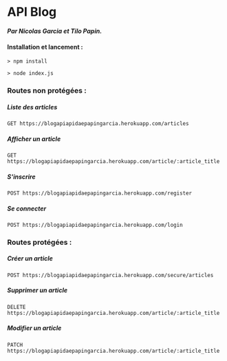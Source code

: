 # API Blog

***Par Nicolas Garcia et Tilo Papin.***

#### Installation et lancement :

```
> npm install
```

```
> node index.js
```

### Routes non protégées :

##### Liste des articles
```
GET https://blogapiapidaepapingarcia.herokuapp.com/articles
```

##### Afficher un article
```
GET https://blogapiapidaepapingarcia.herokuapp.com/article/:article_title
```

##### S'inscrire
```
POST https://blogapiapidaepapingarcia.herokuapp.com/register
```

##### Se connecter
```
POST https://blogapiapidaepapingarcia.herokuapp.com/login
```

### Routes protégées :

##### Créer un article
```
POST https://blogapiapidaepapingarcia.herokuapp.com/secure/articles
```
##### Supprimer un article
```
DELETE https://blogapiapidaepapingarcia.herokuapp.com/article/:article_title
```

##### Modifier un article
```
PATCH https://blogapiapidaepapingarcia.herokuapp.com/article/:article_title
```
